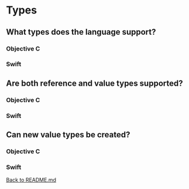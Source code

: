 # Types

## What types does the language support?

### Objective C 

### Swift

## Are both reference and value types supported?

### Objective C 

### Swift

## Can new value types be created?

### Objective C 

### Swift
[Back to README.md](README.md)
